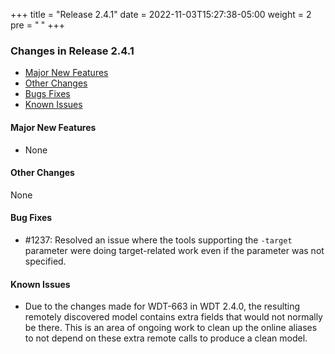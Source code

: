 +++
title = "Release 2.4.1"
date = 2022-11-03T15:27:38-05:00
weight = 2
pre = "<b> </b>"
+++

### Changes in Release 2.4.1
- [Major New Features](#major-new-features)
- [Other Changes](#other-changes)
- [Bugs Fixes](#bug-fixes)
- [Known Issues](#known-issues)


#### Major New Features
- None

#### Other Changes
None

#### Bug Fixes
- #1237: Resolved an issue where the tools supporting the `-target` parameter were doing target-related work even if the parameter was not specified.

#### Known Issues
- Due to the changes made for WDT-663 in WDT 2.4.0, the resulting remotely discovered model contains extra fields that would not normally be there.
  This is an area of ongoing work to clean up the online aliases to not depend on these extra remote calls to produce a clean model.
